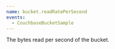 ```yaml
---
name: bucket.readRatePerSecond
events:
  - CouchbaseBucketSample
---
```


The bytes read per second of the bucket.
